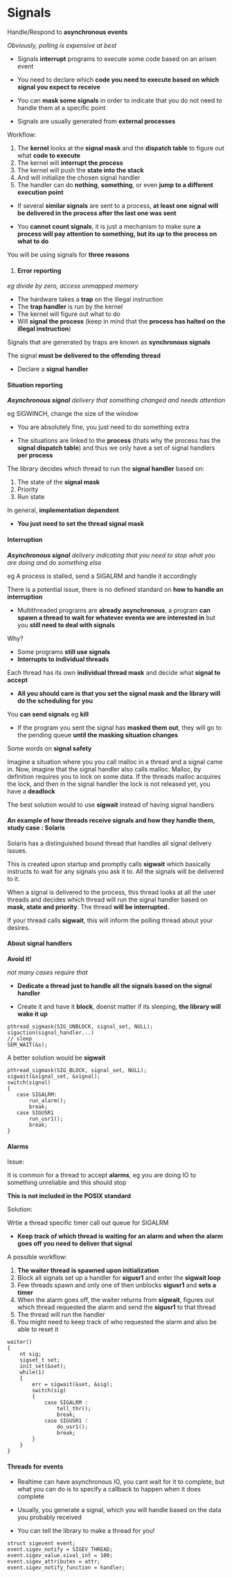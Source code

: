 # Signals

Handle/Respond to __asynchronous events__

_Obviously, polling is expensive at best_

* Signals __interrupt__ programs to execute some code based on an arisen event

* You need to declare which __code you need to execute based on which signal you expect to receive__

* You can __mask some signals__ in order to indicate that you do not need to handle them at a specific point

* Signals are usually generated from __external processes__

Workflow:

1) The __kernel__ looks at the __signal mask__ and the __dispatch table__ to figure out what __code to execute__
2) The kernel will __interrupt the process__
3) The kernel will push the __state into the stack__
4) And will initialize the chosen signal handler
5) The handler can do __nothing__, __something__, or even __jump to a different execution point__

* If several __similar signals__ are sent to a process, __at least one signal will be delivered in the process after the last one was sent__

* You __cannot count signals__, it is just a mechanism to make sure __a process will pay attention to something, but its up to the process on what to do__

You will be using signals for __three reasons__

1) #### __Error reporting__

_eg divide by zero, access unmapped memory_

* The hardware takes a __trap__ on the illegal instruction
* The __trap handler__ is run by the kernel
* The kernel will figure out what to do
* Will __signal the process__ (keep in mind that the __process has halted on the illegal instruction__)

Signals that are generated by traps are known as __synchronous signals__

The signal __must be delivered to the offending thread__

* Declare a __signal handler__

#### __Situation reporting__

___Asynchronous signal__ delivery that something changed and needs attention_

eg SIGWINCH, change the size of the window

* You are absolutely fine, you just need to do something extra

* The situations are linked to the __process__ (thats why the process has the __signal dispatch table__) and thus we only have a set of signal handlers __per process__

The library decides which thread to run the __signal handler__ based on:

1) The state of the __signal mask__
2) Priority
3) Run state

In general, __implementation dependent__

* __You just need to set the thread signal mask__

#### __Interruption__

___Asynchronous signal__ delivery indicating that you need to stop what you are doing and do something else_

eg A process is stalled, send a SIGALRM and handle it accordingly

There is a potential issue, there is no defined standard on __how to handle an interruption__

* Multithreaded programs are __already asynchronous__, a program __can spawn a thread to wait for whatever eventa we are interested in__ but you __still need to deal with signals__

Why?

* Some programs __still use signals__
* __Interrupts to individual threads__

Each thread has its own __individual thread mask__ and decide what __signal to accept__
* __All you should care is that you set the signal mask and the library will do the scheduling for you__

You __can send signals__ eg __kill__

* If the program you sent the signal has __masked them out__, they will go to the pending queue __until the masking situation changes__

Some words on __signal safety__

Imagine a situation where you you call malloc in a thread and a signal came in. Now, imagine that the signal handler also calls malloc. Malloc, by definition requires you to lock on some data. If the threads malloc acquires the lock, and then in the signal handler the lock is not released yet, you have a __deadlock__

The best solution would to use __sigwait__ instead of having signal handlers

#### __An example of how threads receive signals and how they handle them, study case : Solaris__

Solaris has a distinguished bound thread that handles all signal delivery issues. 

This is created upon startup and promptly calls __sigwait__ which basically instructs to wait for any signals you ask it to. All the signals will be delivered to it. 

When a signal is delivered to the process, this thread looks at all the user threads and decides which thread will run the signal handler based on __mask, state and priority__. The thread __will be interrupted.__

If your thread calls __sigwait__, this will inform the polling thread about your desires.

#### __About signal handlers__

__Avoid it!__ 

_not many cases require that_

* __Dedicate a thread just to handle all the signals based on the signal handler__

* Create it and have it __block__, doenst matter if its sleeping, __the library will wake it up__

```
pthread_sigmask(SIG_UNBLOCK, signal_set, NULL);
sigaction(signal_handler...)
// sleep
SEM_WAIT(&s); 
```
A better solution would be __sigwait__
 ```
pthread_sigmask(SIG_BLOCK, signal_set, NULL);
sigwait(&signal_set, &signal);
switch(signal)
{ 
    case SIGALRM:
        run_alarm();
        break;
    case SIGUSR1
        run_usr1();
        break;
}
 ```

#### __Alarms__

Issue:

It is common for a thread to accept __alarms__, eg you are doing IO to something unreliable and this should stop

__This is not included in the POSIX standard__

Solution:

Wrtie a thread specific timer call out queue for SIGALRM

* __Keep track of which thread is waiting for an alarm and when the alarm goes off you need to deliver that signal__

A possible workflow:

1) __The waiter thread is spawned upon initialization__
2) Block all signals set up a handler for __sigusr1__ and enter the __sigwait loop__
3) Few threads spawn and only one of then unblocks __sigusr1__ and __sets a timer__
4) When the alarm goes off, the waiter returns from __sigwait__, figures out which thread requested the alarm and send the __sigusr1__ to that thread
5) The thread will run the handler
6) You might need to keep track of who requested the alarm and also be able to reset it

```
waiter()
{
    nt sig;
    sigset_t set;
    init_set(&set);
    while(1)
    {
        err = sigwait(&set, &sig);
        switch(sig)
        {
            case SIGALRM : 
                tell_thr();
                break;
            case SIGUSR1 : 
                do_usr1();
                break;
        }
    }
}
```

#### __Threads for events__

* Realtime can have asynchronous IO, you cant wait for it to complete, but what you can do is to specify a callback to happen when it does complete

* Usually, you generate a signal, which you will handle based on the data you probably received

* You can tell the library to make a thread for you!

```
struct sigevent event;
event.sigev_notify = SIGEV_THREAD;
event.sigev_value.sival_int = 100;
event.sigev_attributes = attr;
event.sigev_notify_function = handler;
```